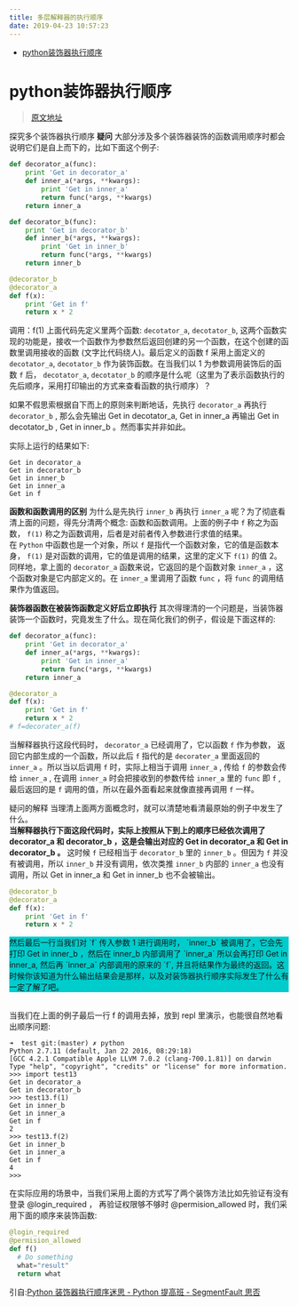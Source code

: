 ```yaml
---
title: 多层解释器的执行顺序
date: 2019-04-23 10:57:23
---
```

<!-- TOC -->

- [python装饰器执行顺序](#python%E8%A3%85%E9%A5%B0%E5%99%A8%E6%89%A7%E8%A1%8C%E9%A1%BA%E5%BA%8F)

<!-- /TOC -->
# python装饰器执行顺序
> [原文地址](https://blog.csdn.net/u010472499/article/details/72233571)

探究多个装饰器执行顺序
**疑问**
大部分涉及多个装饰器装饰的函数调用顺序时都会说明它们是自上而下的，比如下面这个例子:

```python
def decorator_a(func):
    print 'Get in decorator_a'
    def inner_a(*args, **kwargs):
        print 'Get in inner_a'
        return func(*args, **kwargs)
    return inner_a

def decorator_b(func):
    print 'Get in decorator_b'
    def inner_b(*args, **kwargs):
        print 'Get in inner_b'
        return func(*args, **kwargs)
    return inner_b

@decorator_b
@decorator_a
def f(x):
    print 'Get in f'
    return x * 2
```

调用：f(1)
上面代码先定义里两个函数: `decotator_a`, `decotator_b`, 这两个函数实现的功能是，接收一个函数作为参数然后返回创建的另一个函数，在这个创建的函数里调用接收的函数 (文字比代码绕人)。最后定义的函数 f 采用上面定义的 `decotator_a`, `decotator_b` 作为装饰函数。在当我们以 1 为参数调用装饰后的函数 `f` 后， `decotator_a`, `decotator_b` 的顺序是什么呢（这里为了表示函数执行的先后顺序，采用打印输出的方式来查看函数的执行顺序）？

如果不假思索根据自下而上的原则来判断地话，先执行 `decorator_a` 再执行 `decorator_b` , 那么会先输出 Get in decotator_a, Get in inner_a 再输出 Get in decotator_b , Get in inner_b 。然而事实并非如此。

实际上运行的结果如下:

```
Get in decorator_a
Get in decorator_b
Get in inner_b
Get in inner_a
Get in f
```

**函数和函数调用的区别**
为什么是先执行 `inner_b` 再执行 `inner_a` 呢？为了彻底看清上面的问题，得先分清两个概念: 函数和函数调用。上面的例子中 `f` 称之为函数， `f(1)` 称之为函数调用，后者是对前者传入参数进行求值的结果。    
在 `Python` 中函数也是一个对象，所以 `f` 是指代一个函数对象，它的值是函数本身， `f(1)` 是对函数的调用，它的值是调用的结果，这里的定义下 `f(1)` 的值 2。    
同样地，拿上面的 `decorator_a` 函数来说，它返回的是个函数对象 `inner_a` ，这个函数对象是它内部定义的。在 `inner_a` 里调用了函数 `func` ，将 `func` 的调用结果作为值返回。    

**装饰器函数在被装饰函数定义好后立即执行**
其次得理清的一个问题是，当装饰器装饰一个函数时，究竟发生了什么。现在简化我们的例子，假设是下面这样的:

```python
def decorator_a(func):
    print 'Get in decorator_a'
    def inner_a(*args, **kwargs):
        print 'Get in inner_a'
        return func(*args, **kwargs)
    return inner_a

@decorator_a
def f(x):
    print 'Get in f'
    return x * 2
# f=decorater_a(f)
```

当解释器执行这段代码时， `decorator_a` 已经调用了，它以函数 `f` 作为参数， 返回它内部生成的一个函数，所以此后 `f` 指代的是 `decorater_a` 里面返回的 `inner_a` 。所以当以后调用 `f` 时，实际上相当于调用 `inner_a` , 传给 `f` 的参数会传给 `inner_a` , 在调用 `inner_a` 时会把接收到的参数传给 `inner_a` 里的 `func` 即 `f` , 最后返回的是 `f` 调用的值，所以在最外面看起来就像直接再调用 `f` 一样。

疑问的解释
当理清上面两方面概念时，就可以清楚地看清最原始的例子中发生了什么。     
**当解释器执行下面这段代码时，实际上按照从下到上的顺序已经依次调用了 decorator_a 和 decorator_b ，这是会输出对应的 Get in decorator_a 和 Get in decorator_b 。**  这时候 `f` 已经相当于 `decorator_b` 里的 `inner_b` 。但因为 `f` 并没有被调用，所以 `inner_b` 并没有调用，依次类推 `inner_b` 内部的 `inner_a` 也没有调用，所以 Get in inner_a 和 Get in inner_b 也不会被输出。
<!-- 相当于多层封装,ok!!! -->

```python
@decorator_b
@decorator_a
def f(x):
    print 'Get in f'
    return x * 2
```

<p style="background-color:cyan;filter:brightness(0.8);">然后最后一行当我们对 `f` 传入参数 1 进行调用时， `inner_b` 被调用了，它会先打印 Get in inner_b ，然后在 inner_b 内部调用了 `inner_a` 所以会再打印 Get in inner_a, 然后再 `inner_a` 内部调用的原来的 `f`, 并且将结果作为最终的返回。这时候你该知道为什么输出结果会是那样，以及对装饰器执行顺序实际发生了什么有一定了解了吧。</p><br/>
当我们在上面的例子最后一行 f 的调用去掉，放到 repl 里演示，也能很自然地看出顺序问题:

```shell
➜  test git:(master) ✗ python
Python 2.7.11 (default, Jan 22 2016, 08:29:18)
[GCC 4.2.1 Compatible Apple LLVM 7.0.2 (clang-700.1.81)] on darwin
Type "help", "copyright", "credits" or "license" for more information.
>>> import test13
Get in decorator_a
Get in decorator_b
>>> test13.f(1)
Get in inner_b
Get in inner_a
Get in f
2
>>> test13.f(2)
Get in inner_b
Get in inner_a
Get in f
4
>>>
```

在实际应用的场景中，当我们采用上面的方式写了两个装饰方法比如先验证有没有登录 @login_required ， 再验证权限够不够时 @permision_allowed 时，我们采用下面的顺序来装饰函数:

```py
@login_required
@permision_allowed
def f()
  # Do something
  what="result"
  return what
```

引自:[Python 装饰器执行顺序迷思 - Python 提高班 - SegmentFault 思否](https://segmentfault.com/a/1190000007837364)
